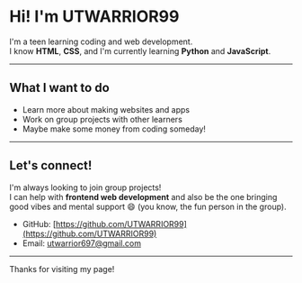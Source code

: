 # Hi! I'm UTWARRIOR99

I'm a teen learning coding and web development.  
I know **HTML**, **CSS**, and I'm currently learning **Python** and **JavaScript**.

---

## What I want to do

- Learn more about making websites and apps  
- Work on group projects with other learners  
- Maybe make some money from coding someday!

---

## Let's connect!

I'm always looking to join group projects!  
I can help with **frontend web development** and also be the one bringing good vibes and mental support 😄 (you know, the fun person in the group).

- GitHub: [https://github.com/UTWARRIOR99](https://github.com/UTWARRIOR99)  
- Email: utwarrior697@gmail.com

---

Thanks for visiting my page!
